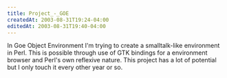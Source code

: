 ```yaml
---
title: Project_-_GOE
createdAt: 2003-08-31T19:24-04:00
editedAt: 2003-08-31T19:40-04:00
---
```


In Goe Object Environment I'm trying to create a smalltalk-like environment in Perl. This is possible through use of GTK bindings for a environment browser and Perl's own reflexive nature. This project has a lot of potential but I only touch it every other year or so.

